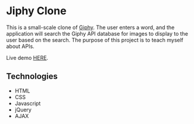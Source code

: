 # Jiphy Clone

This is a small-scale clone of [Giphy](https://giphy.com/). The user enters a word, and the application will search the Giphy API database for images to display to the user based on the search. The purpose of this project is to teach myself about APIs.

Live demo [HERE](https://guhuyan.github.io/GifTastic/).

## Technologies
* HTML
* CSS
* Javascript
* jQuery
* AJAX
